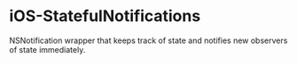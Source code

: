 iOS-StatefulNotifications
=========================

NSNotification wrapper that keeps track of state and notifies new observers of state immediately.